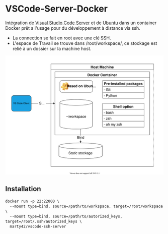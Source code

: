 # VSCode-Server-Docker

Intégration de [Visual Studio Code Server](https://code.visualstudio.com/docs/remote/vscode-server) et de [Ubuntu](https://hub.docker.com/_/ubuntu) dans un container Docker prêt a l'usage pour du développement à distance via ssh.

- La connection se fait en root avec une clé SSH.
- L'espace de Travail se trouve dans /root/workspace/, ce stockage est relié à un dossier sur la machine host.

![Schéma de fonctionnement](docs/how_it_work.drawio.svg)

## Installation

```docker
docker run -p 22:22000 \
  --mount type=bind, source=/path/to/workspace, target=/root/workspace \
  --mount type=bind, source=/path/to/autorized_keys, target=/root/.ssh/autorized_keys \
  marty42/vscode-ssh-server
```
